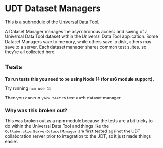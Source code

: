 # UDT Dataset Managers

This is a submodule of the [Universal Data Tool](https://github.com/UniversalDataTool/universal-data-tool).

A Dataset Manager manages the asynchronous access and saving of a Universal Data Tool dataset within the Universal Data Tool application. Some Dataset Managers
save to memory, while others save to disk, others may save to a server. Each
dataset manager shares common test suites, so they're all collected here.

## Tests

**To run tests this you need to be using Node 14 (for es6 module support).**

Try running `nvm use 14`

Then you can run `yarn test` to test each dataset manager.

### Why was this broken out?

This was broken out as a npm module because the tests are a bit tricky to do
within the Universal Data Tool and things like the `CollaborationServerDatasetManager` are first tested against the UDT collaboration
server prior to integration to the UDT, so it just made things easier.
